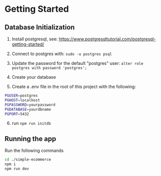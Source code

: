 # Getting Started


## Database Initialization

1. Install postgresql, see: https://www.postgresqltutorial.com/postgresql-getting-started/

2. Connect to postgres with: 
`sudo -u postgres psql`
3. Update the password for the default "postgres" user:
`alter role postgres with password 'postgres';`
4. Create your database

5. Create a .env file in the root of this project with the following:

```bash 
PGUSER=postgres
PGHOST=localhost
PGPASSWORD=yourpassword
PGDATABASE=yourdbname
PGPORT=5432
```
6. run `npm run initdb`

## Running the app

Run the following commands
```bash
cd ./simple-ecommerce
npm i
npm run dev
```
